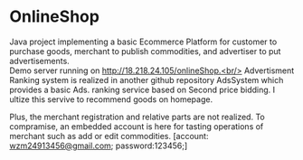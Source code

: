 # OnlineShop
Java project implementing a basic Ecommerce Platform for customer to purchase goods, merchant to publish commodities, and advertiser to put advertisements.<br/>
Demo server running on http://18.218.24.105/onlineShop.<br/>
Advertisment Ranking system is realized in another github repository AdsSystem which provides a basic Ads. ranking service based on Second price bidding. I ultize this servive to recommend goods on homepage.<br />

Plus, the merchant registration and relative parts are not realized. To compramise, an embedded account is here for tasting operations of merchant such as add or edit commodities. [account: wzm24913456@gmail.com; password:123456;]
